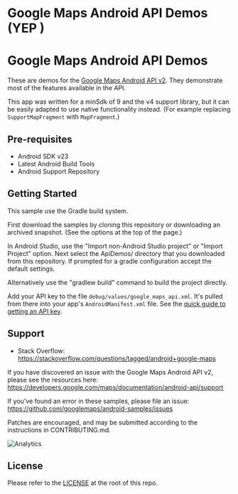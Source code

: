 Google Maps Android API Demos (YEP )
===================================




Google Maps Android API Demos
===================================

These are demos for the [Google Maps Android API v2](https://developers.google.com/maps/documentation/android-api/).
They demonstrate most of the features available in the API.

This app was written for a minSdk of 9 and the v4 support library, but it can be easily adapted to
use native functionality instead.
(For example replacing ``SupportMapFragment`` with ``MapFragment``.)

Pre-requisites
--------------

- Android SDK v23
- Latest Android Build Tools
- Android Support Repository

Getting Started
---------------

This sample use the Gradle build system.

First download the samples by cloning this repository or downloading an archived
snapshot. (See the options at the top of the page.)

In Android Studio, use the "Import non-Android Studio project" or 
"Import Project" option. Next select the ApiDemos/ directory that you downloaded
from this repository.
If prompted for a gradle configuration accept the default settings. 

Alternatively use the "gradlew build" command to build the project directly.

Add your API key to the file `debug/values/google_maps_api.xml`.
It's pulled from there into your app's `AndroidManifest.xml` file.
See the [quick guide to getting an API key](https://developers.google.com/maps/documentation/android-api/signup).

Support
-------

- Stack Overflow: https://stackoverflow.com/questions/tagged/android+google-maps

If you have discovered an issue with the Google Maps Android API v2, please see
the resources here: https://developers.google.com/maps/documentation/android-api/support

If you've found an error in these samples, please file an issue:
https://github.com/googlemaps/android-samples/issues

Patches are encouraged, and may be submitted according to the instructions in
CONTRIBUTING.md.

![Analytics](https://ga-beacon.appspot.com/UA-12846745-20/android-samples-apidemos/readme?pixel)

License
-------

Please refer to the [LICENSE](https://github.com/googlemaps/android-samples/blob/master/LICENSE) at the root of this repo.
